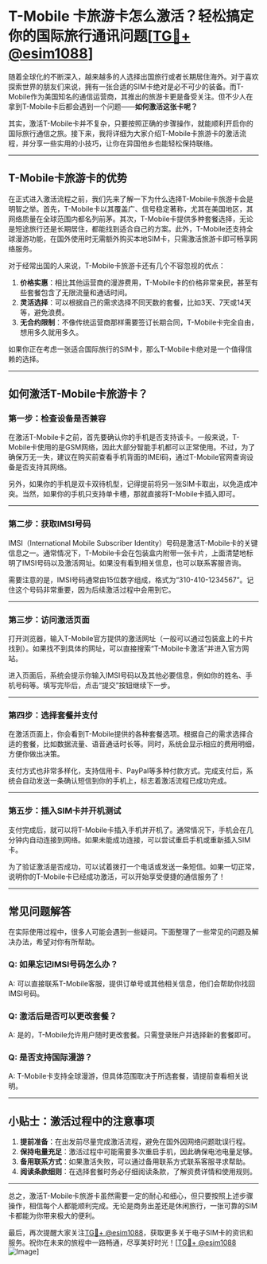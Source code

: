 # T-Mobile 卡旅游卡怎么激活？轻松搞定你的国际旅行通讯问题[[TG💪+ @esim1088](https://t.me/s/esim1088)]

随着全球化的不断深入，越来越多的人选择出国旅行或者长期居住海外。对于喜欢探索世界的朋友们来说，拥有一张合适的SIM卡绝对是必不可少的装备。而T-Mobile作为美国知名的通信运营商，其推出的旅游卡更是备受关注。但不少人在拿到T-Mobile卡后都会遇到一个问题——**如何激活这张卡呢？**

其实，激活T-Mobile卡并不复杂，只要按照正确的步骤操作，就能顺利开启你的国际旅行通信之旅。接下来，我将详细为大家介绍T-Mobile卡旅游卡的激活流程，并分享一些实用的小技巧，让你在异国他乡也能轻松保持联络。

---

## T-Mobile卡旅游卡的优势

在正式进入激活流程之前，我们先来了解一下为什么选择T-Mobile卡旅游卡会是明智之举。首先，T-Mobile卡以其覆盖广、信号稳定著称，尤其在美国地区，其网络质量在全球范围内都名列前茅。其次，T-Mobile卡提供多种套餐选择，无论是短途旅行还是长期居住，都能找到适合自己的方案。此外，T-Mobile还支持全球漫游功能，在国外使用时无需额外购买本地SIM卡，只需激活旅游卡即可畅享网络服务。

对于经常出国的人来说，T-Mobile卡旅游卡还有几个不容忽视的优点：

1. **价格实惠**：相比其他运营商的漫游费用，T-Mobile卡的价格非常亲民，甚至有些套餐包含了无限流量和通话时间。
2. **灵活选择**：可以根据自己的需求选择不同天数的套餐，比如3天、7天或14天等，避免浪费。
3. **无合约限制**：不像传统运营商那样需要签订长期合同，T-Mobile卡完全自由，想用多久就用多久。

如果你正在考虑一张适合国际旅行的SIM卡，那么T-Mobile卡绝对是一个值得信赖的选择。

---

## 如何激活T-Mobile卡旅游卡？

### 第一步：检查设备是否兼容

在激活T-Mobile卡之前，首先要确认你的手机是否支持该卡。一般来说，T-Mobile卡使用的是GSM网络，因此大部分智能手机都可以正常使用。不过，为了确保万无一失，建议在购买前查看手机背面的IMEI码，通过T-Mobile官网查询设备是否支持其网络。

另外，如果你的手机是双卡双待机型，记得提前将另一张SIM卡取出，以免造成冲突。当然，如果你的手机只支持单卡槽，那就直接将T-Mobile卡插入即可。

---

### 第二步：获取IMSI号码

IMSI（International Mobile Subscriber Identity）号码是激活T-Mobile卡的关键信息之一。通常情况下，T-Mobile卡会在包装盒内附带一张卡片，上面清楚地标明了IMSI号码以及激活网址。如果没有看到相关信息，也可以联系客服咨询。

需要注意的是，IMSI号码通常由15位数字组成，格式为“310-410-1234567”。记住这个号码非常重要，因为后续激活过程中会用到它。

---

### 第三步：访问激活页面

打开浏览器，输入T-Mobile官方提供的激活网址（一般可以通过包装盒上的卡片找到）。如果找不到具体的网址，可以直接搜索“T-Mobile卡激活”并进入官方网站。

进入页面后，系统会提示你输入IMSI号码以及其他必要信息，例如你的姓名、手机号码等。填写完毕后，点击“提交”按钮继续下一步。

---

### 第四步：选择套餐并支付

在激活页面上，你会看到T-Mobile提供的各种套餐选项。根据自己的需求选择合适的套餐，比如数据流量、语音通话时长等。同时，系统会显示相应的费用明细，方便你做出决策。

支付方式也非常多样化，支持信用卡、PayPal等多种付款方式。完成支付后，系统会自动发送一条确认短信到你的手机上，标志着激活流程已成功完成。

---

### 第五步：插入SIM卡并开机测试

支付完成后，就可以将T-Mobile卡插入手机并开机了。通常情况下，手机会在几分钟内自动连接到网络。如果未能成功连接，可以尝试重启手机或重新插入SIM卡。

为了验证激活是否成功，可以试着拨打一个电话或发送一条短信。如果一切正常，说明你的T-Mobile卡已经成功激活，可以开始享受便捷的通信服务了！

---

## 常见问题解答

在实际使用过程中，很多人可能会遇到一些疑问。下面整理了一些常见的问题及解决办法，希望对你有所帮助。

### Q: 如果忘记IMSI号码怎么办？
A: 可以直接联系T-Mobile客服，提供订单号或其他相关信息，他们会帮助你找回IMSI号码。

### Q: 激活后是否可以更改套餐？
A: 是的，T-Mobile允许用户随时更改套餐。只需登录账户并选择新的套餐即可。

### Q: 是否支持国际漫游？
A: T-Mobile卡支持全球漫游，但具体范围取决于所选套餐，请提前查看相关说明。

---

## 小贴士：激活过程中的注意事项

1. **提前准备**：在出发前尽量完成激活流程，避免在国外因网络问题耽误行程。
2. **保持电量充足**：激活过程中可能需要多次重启手机，因此确保电池电量足够。
3. **备用联系方式**：如果激活失败，可以通过备用联系方式联系客服寻求帮助。
4. **阅读条款细则**：在选择套餐时务必仔细阅读条款，了解资费详情和使用规则。

---

总之，激活T-Mobile卡旅游卡虽然需要一定的耐心和细心，但只要按照上述步骤操作，相信每个人都能顺利完成。无论是商务出差还是休闲旅行，一张可靠的SIM卡都能为你带来极大的便利。

最后，再次提醒大家关注[TG💪+ @esim1088](https://t.me/s/esim1088)，获取更多关于电子SIM卡的资讯和服务。祝你在未来的旅程中一路畅通，尽享美好时光！[[TG💪+ @esim1088](https://t.me/s/esim1088) ![Image](https://i.postimg.cc/4NQfJmqS/Snipaste-2025-05-13-00-14-12.png)]